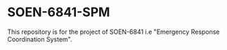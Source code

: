 # SOEN-6841-SPM
This repository is for the project of SOEN-6841  i.e "Emergency Response Coordination System".
